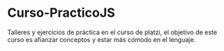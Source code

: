 # Curso-PracticoJS
Talleres y ejercicios de práctica en el curso de platzi, el objetivo de este curso es afianzar conceptos y estar más cómodo en el lenguaje.
